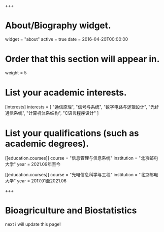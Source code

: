 +++
# About/Biography widget.
widget = "about"
active = true
date = 2016-04-20T00:00:00

# Order that this section will appear in.
weight = 5

# List your academic interests.
[interests]
  interests = [
    "通信原理",
    "信号与系统",
    "数字电路与逻辑设计",
    "光纤通信系统",
    "计算机体系结构",
    "C语言程序设计"
  ]

# List your qualifications (such as academic degrees).

[[education.courses]]
  course = "信息管理与信息系统"
  institution = "北京邮电大学"
  year = 2021.09年至今
 
[[education.courses]]
  course = "光电信息科学与工程"
  institution = "北京邮电大学"
  year = 2017.01至2021.06


 
+++

# Bioagriculture and Biostatistics

next i will update this page!
